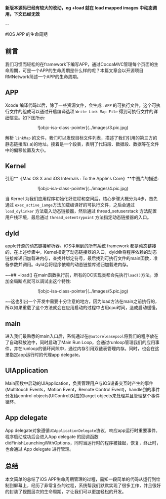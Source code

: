 **新版本源码已经有较大的改动，eg +load 就在 load mapped images 中动态调用，下文已经无效**

--

#iOS APP 的生命周期
## 前言
我们习惯而轻松的在framework下编写APP，通过CocoaMVC管理每个页面的生命周期，可是一个APP的生命周期是什么样的呢？本篇文章会以开源项目RMNetwork简述一个APP的生命周期。

## APP
Xcode 编译代码以后，除了一些资源文件，会生成 `.APP` 的可执行文件，这个可执行文件的组成可以通过开启编译选项 `Write Link Map File` 得到可执行文件的详细信息。如下图所示: 

<p align='center'>
![objc-isa-class-pointer](../images/3.pic.jpg)

解析 `linkMap` 的文件，我们可以发现目标文件列表，描述了我们引用的第三方的静态链接库(.a)的地址。接着是一个段表，表明了代码段、数据段、数据等在文件中的偏移位置及大小。


## Kernel
引用**《Mac OS X and iOS Internals : To the Apple's Core》**中图片的描述:

<p align='center'>
![objc-isa-class-pointer](../images/4.pic.jpg)

当 Kernel 为我们应用程序初始化好进程和空间后，核心步骤大概分为4步，首先通过 `exec_active_iamge`方法加载编译好的可执行文件，之后会通过 `load_dylinker` 方法载入动态链接器，然后通过 thread_setuserstack 方法配置用户栈环境，最后通过 `thread_setentrypoint` 方法指定动态链接器的入口。

## dyld
apple开源的动态链接解析器。iOS中用到的所有系统 framework 都是动态链接的，在上述步骤中，Kernel指定了动态链接器的入口，dyld会将程序依赖的动态链接库递归加载进内存，查找并绑定符号，最后找到可执行文件的main函数，准备参数并调用。dyld会将程序依赖的动态链接库递归加载进内存。

~~## +load()
在main函数执行前，所有的OC实现类都会先执行`load()`方法。添加全局断点就可以调试出这个特性:

<p align='center'>
![objc-isa-class-pointer](../images/5.pic.jpg)

~~这也引出一个开发中需要十分注意的地方，因为load方法在main之前执行的，所以如果重载了这个方法就会在应用启动的过程中占用cpu时间，造成启动缓慢。

## main
   进入我们最熟悉的main入口后，系统通过在`@autoreleasepool`将我们的程序放在了自动释放池中，同时启动了Main Run Loop，会通过runloop管理我们的应用事件，并在runloop的循环间隙中，通过内存引用双链表管理内存。同时，也会在这里指定app运行时的代理app delegate。

## UIApplication
Main函数中启动的UIApplication，负责管理用户与iOS设备交互时产生的事件(Multitouch Events，Motion Event，Remote Control Event)，handle到的事件分发给control objects(UIControl)对应的target objects来处理并且管理整个事件循环。

##  App delegate
App delegate对象遵循`UIApplicationDelegate`协议，响应app运行时重要事件，程序启动成功后会进入App delegate 的回调函数didFinishLaunchingWithOptions，同时当运行时的程序被挂起，恢复，终止时，也会通过 App delegate 进行管理。

## 总结
本文简单的总结了iOS APP生命周期管理的过程，需知一段简单的代码从运行到绘制到屏幕上，经历了非常复杂的过程，系统帮我们默默实现了很多工作，并且很好的封装了视图层次的生命周期，才让我们可以更加轻松的开发。
